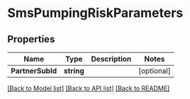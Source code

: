 # SmsPumpingRiskParameters

## Properties

Name | Type | Description | Notes
------------ | ------------- | ------------- | -------------
**PartnerSubId** | **string** |  |[optional] 

[[Back to Model list]](../README.md#documentation-for-models) [[Back to API list]](../README.md#documentation-for-api-endpoints) [[Back to README]](../README.md)


